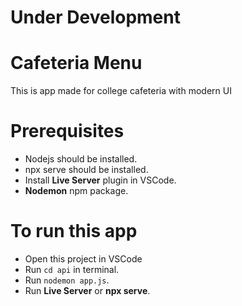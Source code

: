 # Under Development

# Cafeteria Menu

This is app made for college cafeteria with modern UI

# Prerequisites

- Nodejs should be installed.
- npx serve should be installed.
- Install **Live Server** plugin in VSCode.
- **Nodemon** npm package.

# To run this app

- Open this project in VSCode
- Run `cd api` in terminal.
- Run `nodemon app.js`.
- Run **Live Server** or **npx serve**.

